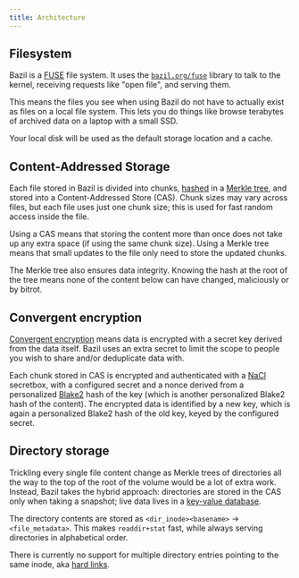 ```yaml
---
title: Architecture
---
```


## <span id="filesystem"/>Filesystem

Bazil is a [FUSE](/doc/related#fuse) file system. It uses the
[`bazil.org/fuse`](http://bazil.org/fuse/) library to talk to the
kernel, receiving requests like "open file", and serving them.

This means the files you see when using Bazil do not have to actually
exist as files on a local file system. This lets you do things like
browse terabytes of archived data on a laptop with a small SSD.

Your local disk will be used as the default storage location and a
cache.

## <span id="cas"/>Content-Addressed Storage

Each file stored in Bazil is divided into chunks,
[hashed](/doc/related#blake2) in a
[Merkle tree](https://en.wikipedia.org/wiki/Merkle_tree), and stored
into a Content-Addressed Store (CAS). Chunk sizes may vary across
files, but each file uses just one chunk size; this is used for fast
random access inside the file.

Using a CAS means that storing the content more than once does not
take up any extra space (if using the same chunk size). Using a Merkle
tree means that small updates to the file only need to store the
updated chunks.

The Merkle tree also ensures data integrity. Knowing the hash at the
root of the tree means none of the content below can have changed,
maliciously or by bitrot.

## <span id="crypto"/>Convergent encryption

[Convergent encryption](https://en.wikipedia.org/wiki/Convergent_encryption)
means data is encrypted with a secret key derived from the data
itself. Bazil uses an extra secret to limit the scope to people you
wish to share and/or deduplicate data with.

Each chunk stored in CAS is encrypted and authenticated with a
[NaCl](/doc/related#nacl) secretbox, with a configured secret and a
nonce derived from a personalized [Blake2](/doc/related#blake2) hash
of the key (which is another personalized Blake2 hash of the content).
The encrypted data is identified by a new key, which is again a
personalized Blake2 hash of the old key, keyed by the configured
secret.

## <span id="directory"/>Directory storage

Trickling every single file content change as Merkle trees of
directories all the way to the top of the root of the volume would be
a lot of extra work. Instead, Bazil takes the hybrid approach:
directories are stored in the CAS only when taking a snapshot; live
data lives in a [key-value database](/doc/related#bolt).

The directory contents are stored as `<dir_inode><basename>` ->
`<file_metadata>`. This makes `readdir+stat` fast, while always
serving directories in alphabetical order.

There is currently no support for multiple directory entries pointing
to the same inode, aka [hard links](/doc/status#limits-hardlink).
